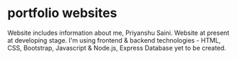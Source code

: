 # portfolio websites
Website includes information about me, Priyanshu Saini.
Website at present at developing stage.
I'm using frontend & backend technologies - HTML, CSS, Bootstrap, Javascript & Node.js, Express
Database yet to be created.
